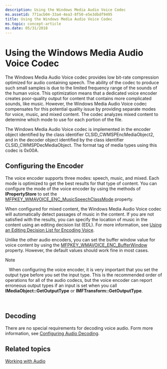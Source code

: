 ```yaml
---
description: Using the Windows Media Audio Voice Codec
ms.assetid: 771acb04-33a4-4ea3-8f50-e5e3dbdf9495
title: Using the Windows Media Audio Voice Codec
ms.topic: concept-article
ms.date: 05/31/2018
---
```


# Using the Windows Media Audio Voice Codec

The Windows Media Audio Voice codec provides low bit-rate compression optimized for audio containing speech. The ability of the codec to produce such small samples is due to the limited frequency range of the sounds of the human voice. This optimization means that a dedicated voice encoder creates poor-quality output for content that contains more complicated sounds, like music. However, the Windows Media Audio Voice codec compensates for this potential quality issue by providing separate modes for voice, music, and mixed content. The codec analyzes mixed content to determine which mode to use for each portion of the file.

The Windows Media Audio Voice codec is implemented in the encoder object identified by the class identifier CLSID\_CWMSPEncMediaObject2, and in the decoder object identified by the class identifier CLSID\_CWMSPDecMediaObject. The format tag of media types using this codec is 0x00A.

## Configuring the Encoder

The voice encoder supports three modes: speech, music, and mixed. Each mode is optimized to get the best results for that type of content. You can configure the mode of the voice encoder by using the methods of **IPropertyStore** to set the [MFPKEY\_WMAVOICE\_ENC\_MusicSpeechClassMode](mfpkey-wmavoice-enc-musicspeechclassmodeproperty.md) property.

When configured for mixed content, the Windows Media Audio Voice codec will automatically detect passages of music in the content. If you are not satisfied with the results, you can specify the location of music in the content using an editing decision list (EDL). For more information, see [Using an Editing Decision List for Encoding Voice](usingavoiceeditingdecisionlist.md).

Unlike the other audio encoders, you can set the buffer window value for voice content by using the [MFPKEY\_WMAVOICE\_ENC\_BufferWindow](mfpkey-wmavoice-enc-bufferwindowproperty.md) property. However, the default values should work fine in most cases.

> [!Note]  
>    When configuring the voice encoder, it is very important that you set the output type before you set the input type. This is the recommended order of operations for all of the audio codecs, but the voice encoder can report erroneous output types if an input is set when you call **IMediaObject::GetOutputType** or **IMFTransform::GetOutputType**.

 

## Decoding

There are no special requirements for decoding voice audio. Form more information, see [Configuring Audio Decoding](configuringaudiodecoding.md).

## Related topics

<dl> <dt>

[Working with Audio](workingwithaudio.md)
</dt> </dl>

 

 



